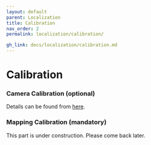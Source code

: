 ```yaml
---
layout: default
parent: Localization
title: Calibration
nav_order: 2
permalink: localization/calibration/

gh_link: docs/localization/calibration.md
---
```


# Calibration 

### Camera Calibration (optional)

Details can be found from [here](https://mecaruco2.readthedocs.io/en/latest/notebooks_rst/Aruco/sandbox/ludovic/aruco_calibration_rotation.html).


### Mapping Calibration (mandatory)

This part is under construction. Please come back later.

